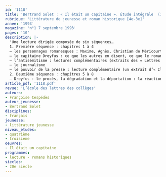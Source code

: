 ```yaml
---
id: '1118'
title: 'Bertrand Solet : « Il était un capitaine ». Étude intégrale  (1/2)'
rubrique: 'Littérature de jeunesse et roman historique [4e-3e]'
annee: '1993'
magazine: 'n°1 7 septembre 1993'
pages: '10'
description: |-
  'Une lecture dirigée composée de six séquences…
  1. Première séquence : chapitres 1 à 4
  – les personnages romanesques : Maxime, Agnès, Christian de Méricourt et les de Lachesnay
  – le capitaine Dreyfus : ce que les autres en disent, ce que le romancier en dit
  – l’antisémitisme : lectures complémentaires (extraits des « Lettres persanes », de Montesquieu, de « Silbermann », de Jacques de Lacretelle, de « L’Affaire », de Jean-Denis Bredin)
  – le journalisme
  – le pouvoir de la presse : lecture complémentaire (un extrait d’« Illusions perdues », de Balzac), fiche exercice suivie de questions, d’exercices de réflexion, d’un travail de recherche, etc.
  2. Deuxième séquence : chapitres 5 à 8
  – Dreyfus : le procès, la dégradation et la déportation : la réaction de Dreyfus, lectures complémentaires (une lettre de Dreyfus à sa femme et un article de Léon Daudet), la réaction de la foule'
article_pdf: '1118.pdf'
revue: 'L’école des lettres des collèges'
auteurs:
- Françoise Cespédès
auteur_jeunesse:
- Bertrand Solet
disciplines:
- français
jeunesse:
- littérature jeunesse
niveau_etudes:
- quatrième
- troisième
oeuvres:
- Il était un capitaine
programmes:
- lecture - romans historiques
siecles:
- 20e siècle
---
```

